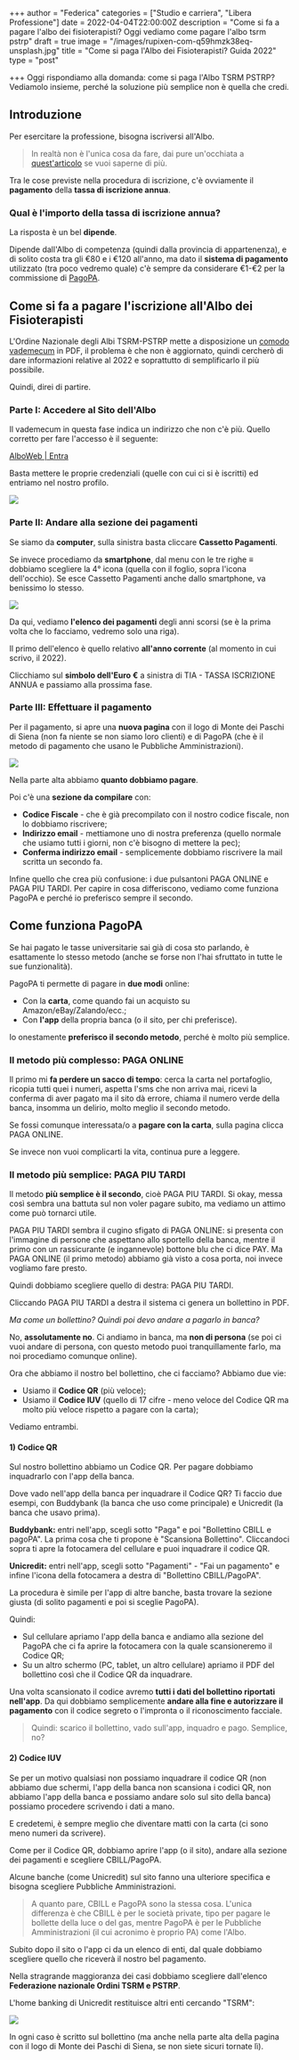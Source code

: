 +++
author = "Federica"
categories = ["Studio e carriera", "Libera Professione"]
date = 2022-04-04T22:00:00Z
description = "Come si fa a pagare l'albo dei fisioterapisti? Oggi vediamo come pagare l'albo tsrm pstrp"
draft = true
image = "/images/rupixen-com-q59hmzk38eq-unsplash.jpg"
title = "Come si paga l'Albo dei Fisioterapisti? Guida 2022"
type = "post"

+++
Oggi rispondiamo alla domanda: come si paga l'Albo TSRM PSTRP? Vediamolo insieme, perché la soluzione più semplice non è quella che credi.

## Introduzione

Per esercitare la professione, bisogna iscriversi all'Albo.

> In realtà non è l'unica cosa da fare, dai pure un'occhiata a [quest'articolo](https://fisioterapisti.org/5-cose-da-fare-appena-dopo-la-laurea-in-fisioterapia/ "5 cose da fare al momento della laurea in Fisioterapia") se vuoi saperne di più.

Tra le cose previste nella procedura di iscrizione, c'è ovviamente il **pagamento** della **tassa di iscrizione annua**.

### Qual è l'importo della tassa di iscrizione annua?

La risposta è un bel **dipende**.

Dipende dall'Albo di competenza (quindi dalla provincia di appartenenza), e di solito costa tra gli €80 e i €120 all'anno, ma dato il **sistema di pagamento** utilizzato (tra poco vedremo quale) c'è sempre da considerare €1-€2 per la commissione di [PagoPA](https://pagopa-docs-faq.readthedocs.io/it/latest/_docs/FAQ_sezioneA.html "PagoPA - FAQ Commissioni").

## Come si fa a pagare l'iscrizione all'Albo dei Fisioterapisti

L'Ordine Nazionale degli Albi TSRM-PSTRP mette a disposizione un [comodo vademecum](https://www.tsrm.org/wp-content/uploads/2020/07/VademecumPagoPA.pdf "Vademecum pagamenti albo") in PDF, il problema è che non è aggiornato, quindi cercherò di dare informazioni relative al 2022 e soprattutto di semplificarlo il più possibile.

Quindi, direi di partire.

### Parte I: Accedere al Sito dell'Albo

Il vademecum in questa fase indica un indirizzo che non c'è più. Quello corretto per fare l'accesso è il seguente:

[AlboWeb | Entra](https://amministrazione.alboweb.net/login "AlboWeb | Entra")

Basta mettere le proprie credenziali (quelle con cui ci si è iscritti) ed entriamo nel nostro profilo.

![](/images/screenshot-2022-04-04-222415.jpg)

### Parte II: Andare alla sezione dei pagamenti

Se siamo da **computer**, sulla sinistra basta cliccare **Cassetto Pagamenti**.

Se invece procediamo da **smartphone**, dal menu con le tre righe ≡ dobbiamo scegliere la 4° icona (quella con il foglio, sopra l'icona dell'occhio). Se esce Cassetto Pagamenti anche dallo smartphone, va benissimo lo stesso.

![](/images/screenshot-2022-04-04-222145.jpg)

Da qui, vediamo **l'elenco dei pagamenti** degli anni scorsi (se è la prima volta che lo facciamo, vedremo solo una riga).

Il primo dell'elenco è quello relativo **all'anno corrente** (al momento in cui scrivo, il 2022). 

Clicchiamo sul **simbolo dell'Euro €** a sinistra di TIA - TASSA ISCRIZIONE ANNUA e passiamo alla prossima fase.

### Parte III: Effettuare il pagamento

Per il pagamento, si apre una **nuova pagina** con il logo di Monte dei Paschi di Siena (non fa niente se non siamo loro clienti) e di PagoPA (che è il metodo di pagamento che usano le Pubbliche Amministrazioni).

![](/images/screencapture-pagopa-mps-it-gateway-pagamentoavvisi-do-2022-04-04-22_31_35.png)

Nella parte alta abbiamo **quanto dobbiamo pagare**.

Poi c'è una **sezione da compilare** con:

* **Codice Fiscale** - che è già precompilato con il nostro codice fiscale, non lo dobbiamo riscrivere;
* **Indirizzo email** - mettiamone uno di nostra preferenza (quello normale che usiamo tutti i giorni, non c'è bisogno di mettere la pec);
* **Conferma indirizzo email** - semplicemente dobbiamo riscrivere la mail scritta un secondo fa.

Infine quello che crea più confusione: i due pulsantoni PAGA ONLINE e PAGA PIU TARDI. Per capire in cosa differiscono, vediamo come funziona PagoPA e perché io preferisco sempre il secondo.

## Come funziona PagoPA

Se hai pagato le tasse universitarie sai già di cosa sto parlando, è esattamente lo stesso metodo (anche se forse non l'hai sfruttato in tutte le sue funzionalità).

PagoPA ti permette di pagare in **due modi** online:

* Con la **carta**, come quando fai un acquisto su Amazon/eBay/Zalando/ecc.;
* Con **l'app** della propria banca (o il sito, per chi preferisce).

Io onestamente **preferisco il secondo metodo**, perché è molto più semplice. 

### Il metodo più complesso: PAGA ONLINE

Il primo mi **fa perdere un sacco di tempo**: cerca la carta nel portafoglio, ricopia tutti quei i numeri, aspetta l'sms che non arriva mai, ricevi la conferma di aver pagato ma il sito dà errore, chiama il numero verde della banca, insomma un delirio, molto meglio il secondo metodo.

Se fossi comunque interessata/o a **pagare con la carta**, sulla pagina clicca PAGA ONLINE.

Se invece non vuoi complicarti la vita, continua pure a leggere.

### Il metodo più semplice: PAGA PIU TARDI

Il metodo **più semplice è il secondo**, cioè PAGA PIU TARDI. Si okay, messa così sembra una battuta sul non voler pagare subito, ma vediamo un attimo come può tornarci utile.

PAGA PIU TARDI sembra il cugino sfigato di PAGA ONLINE: si presenta con l'immagine di persone che aspettano allo sportello della banca, mentre il primo con un rassicurante (e ingannevole) bottone blu che ci dice PAY. Ma PAGA ONLINE (il primo metodo) abbiamo già visto a cosa porta, noi invece vogliamo fare presto.

Quindi dobbiamo scegliere quello di destra: PAGA PIU TARDI.

Cliccando PAGA PIU TARDI a destra il sistema ci genera un bollettino in PDF. 

_Ma come un bollettino? Quindi poi devo andare a pagarlo in banca?_ 

No, **assolutamente no**. Ci andiamo in banca, ma **non di persona** (se poi ci vuoi andare di persona, con questo metodo puoi tranquillamente farlo, ma noi procediamo comunque online).

Ora che abbiamo il nostro bel bollettino, che ci facciamo? Abbiamo due vie:

* Usiamo il **Codice QR** (più veloce);
* Usiamo il **Codice IUV** (quello di 17 cifre - meno veloce del Codice QR ma molto più veloce rispetto a pagare con la carta);

Vediamo entrambi.

#### 1) Codice QR

Sul nostro bollettino abbiamo un Codice QR. Per pagare dobbiamo inquadrarlo con l'app della banca. 

Dove vado nell'app della banca per inquadrare il Codice QR? Ti faccio due esempi, con Buddybank (la banca che uso come principale) e Unicredit (la banca che usavo prima).

**Buddybank:** entri nell'app, scegli sotto "Paga" e poi "Bollettino CBILL e pagoPA". La prima cosa che ti propone è "Scansiona Bollettino". Cliccandoci sopra ti apre la fotocamera del cellulare e puoi inquadrare il codice QR.

**Unicredit:** entri nell'app, scegli sotto "Pagamenti" - "Fai un pagamento" e infine l'icona della fotocamera a destra di "Bollettino CBILL/PagoPA".

La procedura è simile per l'app di altre banche, basta trovare la sezione giusta (di solito pagamenti e poi si sceglie PagoPA).

Quindi:

* Sul cellulare apriamo l'app della banca e andiamo alla sezione del PagoPA che ci fa aprire la fotocamera con la quale scansioneremo il Codice QR;
* Su un altro schermo (PC, tablet, un altro cellulare) apriamo il PDF del bollettino così che il Codice QR da inquadrare.

Una volta scansionato il codice avremo **tutti i dati del bollettino riportati nell'app**. Da qui dobbiamo semplicemente **andare alla fine e autorizzare il pagamento** con il codice segreto o l'impronta o il riconoscimento facciale.

> Quindi: scarico il bollettino, vado sull'app, inquadro e pago. Semplice, no?

#### 2) Codice IUV

Se per un motivo qualsiasi non possiamo inquadrare il codice QR (non abbiamo due schermi, l'app della banca non scansiona i codici QR, non abbiamo l'app della banca e possiamo andare solo sul sito della banca) possiamo procedere scrivendo i dati a mano.

E credetemi, è sempre meglio che diventare matti con la carta (ci sono meno numeri da scrivere).

Come per il Codice QR, dobbiamo aprire l'app (o il sito), andare alla sezione dei pagamenti e scegliere CBILL/PagoPA. 

Alcune banche (come Unicredit) sul sito fanno una ulteriore specifica e bisogna scegliere Pubbliche Amministrazioni.

> A quanto pare, CBILL e PagoPA sono la stessa cosa. L'unica differenza è che CBILL è per le società private, tipo per pagare le bollette della luce o del gas, mentre PagoPA è per le Pubbliche Amministrazioni (il cui acronimo è proprio PA) come l'Albo.

Subito dopo il sito o l'app ci da un elenco di enti, dal quale dobbiamo scegliere quello che riceverà il nostro bel pagamento.

Nella stragrande maggioranza dei casi dobbiamo scegliere dall'elenco **Federazione nazionale Ordini TSRM e PSTRP**. 

L'home banking di Unicredit restituisce altri enti cercando "TSRM":

![](/images/screenshot-2022-04-04-232000.jpg)

In ogni caso è scritto sul bollettino (ma anche nella parte alta della pagina con il logo di Monte dei Paschi di Siena, se non siete sicuri tornate lì).